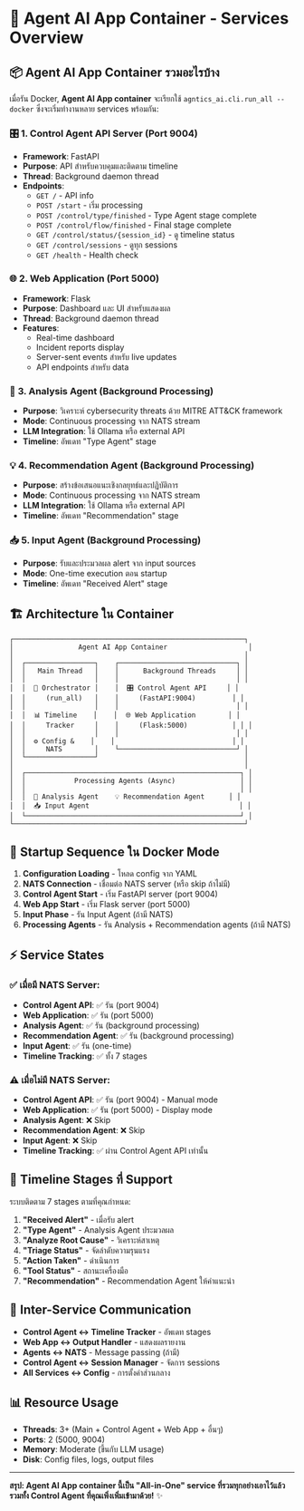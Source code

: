# 🚀 Agent AI App Container - Services Overview

## 📦 Agent AI App Container รวมอะไรบ้าง

เมื่อรัน Docker, **Agent AI App container** จะเรียกใช้ `agntics_ai.cli.run_all --docker` ซึ่งจะเริ่มทำงานหลาย services พร้อมกัน:

### 🎛️ **1. Control Agent API Server** (Port 9004)
- **Framework**: FastAPI  
- **Purpose**: API สำหรับควบคุมและติดตาม timeline
- **Thread**: Background daemon thread
- **Endpoints**:
  - `GET /` - API info
  - `POST /start` - เริ่ม processing
  - `POST /control/type/finished` - Type Agent stage complete
  - `POST /control/flow/finished` - Final stage complete
  - `GET /control/status/{session_id}` - ดู timeline status
  - `GET /control/sessions` - ดูทุก sessions
  - `GET /health` - Health check

### 🌐 **2. Web Application** (Port 5000)  
- **Framework**: Flask
- **Purpose**: Dashboard และ UI สำหรับแสดงผล
- **Thread**: Background daemon thread
- **Features**:
  - Real-time dashboard
  - Incident reports display
  - Server-sent events สำหรับ live updates
  - API endpoints สำหรับ data

### 🤖 **3. Analysis Agent** (Background Processing)
- **Purpose**: วิเคราะห์ cybersecurity threats ด้วย MITRE ATT&CK framework
- **Mode**: Continuous processing จาก NATS stream
- **LLM Integration**: ใช้ Ollama หรือ external API
- **Timeline**: อัพเดท "Type Agent" stage

### 💡 **4. Recommendation Agent** (Background Processing)
- **Purpose**: สร้างข้อเสนอแนะเชิงกลยุทธ์และปฏิบัติการ
- **Mode**: Continuous processing จาก NATS stream  
- **LLM Integration**: ใช้ Ollama หรือ external API
- **Timeline**: อัพเดท "Recommendation" stage

### 📥 **5. Input Agent** (Background Processing)
- **Purpose**: รับและประมวลผล alert จาก input sources
- **Mode**: One-time execution ตอน startup
- **Timeline**: อัพเดท "Received Alert" stage

## 🏗️ Architecture ใน Container

```
┌─────────────────────────────────────────────────────────┐
│                Agent AI App Container                    │
│                                                         │
│  ┌─────────────────┐    ┌─────────────────────────────┐ │
│  │   Main Thread   │    │      Background Threads     │ │
│  │                 │    │                             │ │
│  │  🎯 Orchestrator │    │  🎛️ Control Agent API     │ │
│  │     (run_all)   │    │     (FastAPI:9004)         │ │
│  │                 │    │                             │ │
│  │  📊 Timeline    │    │  🌐 Web Application        │ │
│  │     Tracker     │    │     (Flask:5000)           │ │ │
│  │                 │    │                             │ │
│  │  ⚙️ Config &    │    │                             │ │
│  │     NATS        │    └─────────────────────────────┘ │
│  └─────────────────┘                                    │
│                                                         │
│  ┌─────────────────────────────────────────────────────┐ │
│  │            Processing Agents (Async)                │ │
│  │                                                     │ │
│  │  🤖 Analysis Agent    💡 Recommendation Agent      │ │
│  │  📥 Input Agent                                     │ │
│  └─────────────────────────────────────────────────────┘ │
└─────────────────────────────────────────────────────────┘
```

## 🔄 Startup Sequence ใน Docker Mode

1. **Configuration Loading** - โหลด config จาก YAML
2. **NATS Connection** - เชื่อมต่อ NATS server (หรือ skip ถ้าไม่มี)  
3. **Control Agent Start** - เริ่ม FastAPI server (port 9004)
4. **Web App Start** - เริ่ม Flask server (port 5000)
5. **Input Phase** - รัน Input Agent (ถ้ามี NATS)
6. **Processing Agents** - รัน Analysis + Recommendation agents (ถ้ามี NATS)

## ⚡ Service States

### ✅ เมื่อมี NATS Server:
- **Control Agent API**: ✅ รัน (port 9004)
- **Web Application**: ✅ รัน (port 5000)  
- **Analysis Agent**: ✅ รัน (background processing)
- **Recommendation Agent**: ✅ รัน (background processing)
- **Input Agent**: ✅ รัน (one-time)
- **Timeline Tracking**: ✅ ทั้ง 7 stages

### ⚠️ เมื่อไม่มี NATS Server:
- **Control Agent API**: ✅ รัน (port 9004) - Manual mode
- **Web Application**: ✅ รัน (port 5000) - Display mode
- **Analysis Agent**: ❌ Skip
- **Recommendation Agent**: ❌ Skip  
- **Input Agent**: ❌ Skip
- **Timeline Tracking**: ✅ ผ่าน Control Agent API เท่านั้น

## 🎯 Timeline Stages ที่ Support

ระบบติดตาม 7 stages ตามที่คุณกำหนด:

1. **"Received Alert"** - เมื่อรับ alert
2. **"Type Agent"** - Analysis Agent ประมวลผล  
3. **"Analyze Root Cause"** - วิเคราะห์สาเหตุ
4. **"Triage Status"** - จัดลำดับความรุนแรง
5. **"Action Taken"** - ดำเนินการ
6. **"Tool Status"** - สถานะเครื่องมือ
7. **"Recommendation"** - Recommendation Agent ให้คำแนะนำ

## 🔗 Inter-Service Communication

- **Control Agent ↔ Timeline Tracker** - อัพเดท stages
- **Web App ↔ Output Handler** - แสดงผลรายงาน
- **Agents ↔ NATS** - Message passing (ถ้ามี)
- **Control Agent ↔ Session Manager** - จัดการ sessions
- **All Services ↔ Config** - การตั้งค่าส่วนกลาง

## 📊 Resource Usage

- **Threads**: 3+ (Main + Control Agent + Web App + อื่นๆ)
- **Ports**: 2 (5000, 9004)
- **Memory**: Moderate (ขึ้นกับ LLM usage)
- **Disk**: Config files, logs, output files

---

**สรุป: Agent AI App container นี้เป็น "All-in-One" service ที่รวมทุกอย่างเอาไว้แล้ว รวมทั้ง Control Agent ที่คุณเพิ่งเพิ่มเข้ามาด้วย!** ✨